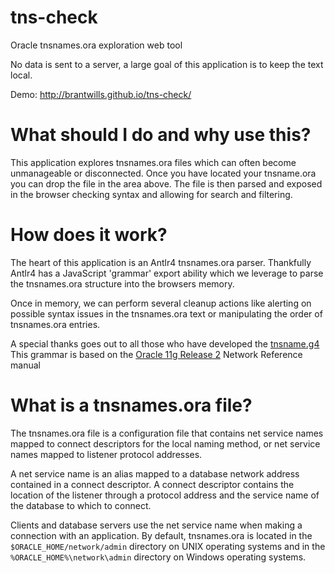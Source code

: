 # tns-check

Oracle tnsnames.ora exploration web tool

No data is sent to a server, a large goal of this application is to keep the text local.

Demo: http://brantwills.github.io/tns-check/


# What should I do and why use this?

This application explores tnsnames.ora files which can often become unmanageable or disconnected.
Once you have located your tnsname.ora you can drop the file in the area above.
The file is then parsed and exposed in the browser checking syntax and allowing for search and filtering.


# How does it work?

The heart of this application is an Antlr4 tnsnames.ora parser. 
Thankfully Antlr4 has a JavaScript 'grammar' export ability which we leverage to parse the tnsnames.ora structure into the browsers memory.

Once in memory, we can perform several cleanup actions like alerting on possible syntax issues in the tnsnames.ora text or manipulating the order of tnsnames.ora entries. 

A special thanks goes out to all those who have developed the 
[tnsname.g4](https://github.com/drforr/perl6-ANTLR4/blob/master/corpus/tnsnames.g4)
This grammar is based on the [Oracle 11g Release 2](https://github.com/drforr/perl6-ANTLR4/blob/master/corpus/tnsnames.g4) Network Reference manual  


# What is a tnsnames.ora file?

The tnsnames.ora file is a configuration file that contains net service names mapped to connect descriptors for the local naming method, or net service names mapped to listener protocol addresses.

A net service name is an alias mapped to a database network address contained in a connect descriptor. A connect descriptor contains the location of the listener through a protocol address and the service name of the database to which to connect.                      

Clients and database servers use the net service name when making a connection with an application.
By default, tnsnames.ora is located in the `$ORACLE_HOME/network/admin` directory on 
UNIX operating systems and in the `%ORACLE_HOME%\network\admin` directory on Windows operating systems.

